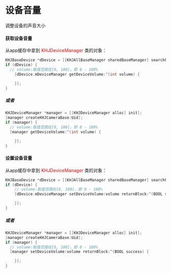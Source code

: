 # 设备音量



调整设备的声音大小

#### 获取设备音量

从app缓存中拿到 <font color=red>KHJDeviceManager </font>类的对象：

```objective-c
KHJBaseDevice *dDevice = [[KHJAllBaseManager sharedBaseManager] searchForkey:Uid];
if (dDevice) {
  // volume:取值范围在[0, 100]，即 0 - 100%
	[dDevice.mDeviceManager getDeviceVolume:^(int volume) {

	}];
}
```

##### 或者

```objective-c
KHJDeviceManager *manager = [[KHJDeviceManager alloc] init];
[manager createKHJCameraBase:Uid];
if (manager) {
  // volume:取值范围在[0, 100]，即 0 - 100%
  [manager getDeviceVolume:^(int volume) {

	}];
}
```

#### 设置设备音量

从app缓存中拿到 <font color=red>KHJDeviceManager </font>类的对象：

```objective-c
KHJBaseDevice *dDevice = [[KHJAllBaseManager sharedBaseManager] searchForkey:Uid];
if (dDevice) {
	// volume:取值范围在[0, 100]，即 0 - 100%
	[dDevice.mDeviceManager setDeviceVolume:volume returnBlock:^(BOOL success) {

	}];
}
```

##### 或者

```objective-c
KHJDeviceManager *manager = [[KHJDeviceManager alloc] init];
[manager createKHJCameraBase:Uid];
if (manager) {
  // volume:取值范围在[0, 100]，即 0 - 100%
  [manager setDeviceVolume:volume returnBlock:^(BOOL success) {

	}];
}
```

